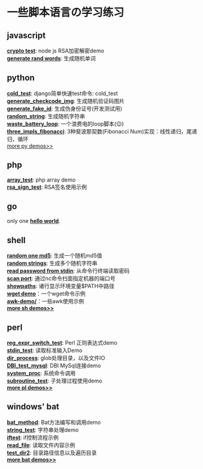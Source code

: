 # 一些脚本语言の学习练习


## javascript
[**crypto test**](https://github.com/liumengjun/script-exercise/blob/master/js/crypto_test.js): node js RSA加密解密demo    
[**generate rand words**](https://github.com/liumengjun/script-exercise/blob/master/js/generate_rand_words.js): 生成随机单词    


## python
[**cold_test**](https://github.com/liumengjun/script-exercise/blob/master/py/cold_test.py): django简单快速test命令: cold_test    
[**generate_checkcode_img**](https://github.com/liumengjun/script-exercise/blob/master/py/generate_checkcode_img.py): 生成随机验证码图片    
[**generate_fake_id**](https://github.com/liumengjun/script-exercise/blob/master/py/generate_fake_id.py): 生成伪身份证号(开发测试用)    
[**random_string**](https://github.com/liumengjun/script-exercise/blob/master/py/random_string.py): 生成随机字符串    
[**waste_battery_loop**](https://github.com/liumengjun/script-exercise/blob/master/py/waste_battery_loop.py): 一个浪费电的loop脚本(😉)    
[**three_impls_fibonacci**](https://github.com/liumengjun/script-exercise/blob/master/py/three_impls_fibonacci.py): 3种斐波那契数(Fibonacci Num)实现：线性递归，尾递归，循环    
[more py demos>>](https://github.com/liumengjun/script-exercise/tree/master/py)    


## php
[**array_test**](https://github.com/liumengjun/script-exercise/blob/master/php/array_test.php): php array demo    
[**rsa_sign_test**](https://github.com/liumengjun/script-exercise/blob/master/php/rsa_sign_test.php): RSA签名使用示例    


## go
only one [**hello world**](https://github.com/liumengjun/script-exercise/blob/master/go/hello.go).


## shell
[**random one md5**](https://github.com/liumengjun/script-exercise/blob/master/sh/random_md5.sh): 生成一个随机md5值    
[**random strings**](https://github.com/liumengjun/script-exercise/blob/master/sh/random_strings.sh): 生成多个随机字符串    
[**read password from stdin**](https://github.com/liumengjun/script-exercise/blob/master/sh/read_password_from_stdin.sh): 从命令行终端读取密码    
[**scan port**](https://github.com/liumengjun/script-exercise/blob/master/sh/scan_port.sh): 通过nc命令扫面指定机器的端口号    
[**showpaths**](https://github.com/liumengjun/script-exercise/blob/master/sh/showpaths.sh): 诸行显示环境变量$PATH中路径    
[**wget demo**](https://github.com/liumengjun/script-exercise/blob/master/sh/wget_demo.sh)：一个wget命令示例    
[**awk-demo/**](https://github.com/liumengjun/script-exercise/tree/master/sh/awk-demo)：一些awk使用示例    
[**more sh demos>>**](https://github.com/liumengjun/script-exercise/tree/master/sh)


## perl
[**reg_expr_switch_test**](https://github.com/liumengjun/script-exercise/blob/master/pl/reg_expr_switch_test.pl): Perl 正则表达式demo    
[**stdin_test**](https://github.com/liumengjun/script-exercise/blob/master/pl/stdin_test.pl): 读取标准输入Demo    
[**dir_process**](https://github.com/liumengjun/script-exercise/blob/master/pl/dir_process.pl): glob处理目录，以及文件IO    
[**DBI_test_mysql**](https://github.com/liumengjun/script-exercise/blob/master/pl/DBI_test_mysql.pl): DBI MySql连接demo    
[**system_proc**](https://github.com/liumengjun/script-exercise/blob/master/pl/system_proc.pl): 系统命令调用    
[**subroutine_test**](https://github.com/liumengjun/script-exercise/blob/master/pl/subroutine_test.pl): 子处理过程使用demo    
[**more pl demos>>**](https://github.com/liumengjun/script-exercise/blob/master/pl/)


## windows' bat
[**bat_method**](https://github.com/liumengjun/script-exercise/blob/master/bat/bat_method.bat): Bat方法编写和调用demo    
[**string_test**](https://github.com/liumengjun/script-exercise/blob/master/bat/string_test.bat): 字符串处理demo    
[**iftest**](https://github.com/liumengjun/script-exercise/blob/master/bat/iftest.bat): if控制流程示例    
[**read_file**](https://github.com/liumengjun/script-exercise/blob/master/bat/read_file.bat): 读取文件内容示例    
[**test_dir2**](https://github.com/liumengjun/script-exercise/blob/master/bat/test_dir2.bat): 目录路径信息以及遍历目录    
[**more bat demos>>**](https://github.com/liumengjun/script-exercise/blob/master/bat/)


